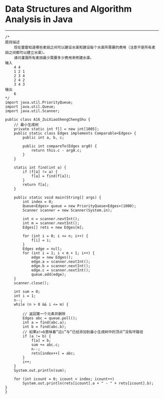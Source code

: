 # Data Structures and Algorithm Analysis in Java
---  
   
	/*
	题目描述
		现在雷雷知道哪些麦田之间可以建设水渠和建设每个水渠所需要的费用（注意不是所有麦田之间都可以建立水渠）。
		请问灌溉所有麦田最少需要多少费用来修建水渠。
	输入
		4 4
		1 2 1
		2 3 4
		2 4 2
		3 4 3
	输出
		6
	*/
	import java.util.PriorityQueue;
	import java.util.Queue;
	import java.util.Scanner;
	
	public class A16_ZuiXiaoShengChengShu {
		// 最小生成树
		private static int f[] = new int[1005];
		public static class Edges implements Comparable<Edges> {
			public int a, b, c;
	
			public int compareTo(Edges arg0) {
				return this.c - arg0.c;
			}
		}

		static int find(int a) {
			if (f[a] != a) {
				f[a] = find(f[a]);
			}
			return f[a];
		}

		public static void main(String[] args) {
			int index = 0;
			Queue<Edges> queue = new PriorityQueue<Edges>(1000);
			Scanner scanner = new Scanner(System.in);

			int n = scanner.nextInt();
			int m = scanner.nextInt();
			Edges[] rets = new Edges[m];

			for (int i = 0; i <= n; i++) {
				f[i] = i;
			}
			Edges edge = null;
			for (int i = 1; i < m + 1; i++) {
				edge = new Edges();
				edge.a = scanner.nextInt();
				edge.b = scanner.nextInt();
				edge.c = scanner.nextInt();
				queue.add(edge);
		}
		scanner.close();

		int sum = 0;
		int i = 1;
		n--;
		while (n > 0 && i <= m) {

			// 返回第一个元素并删除
			Edges abc = queue.poll();
			int a = find(abc.a);
			int b = find(abc.b);
			// 如果a!=b意味着“边i”与“已经添加到最小生成树中的顶点”没有环路径
			if (a != b) {
				f[a] = b;
				sum += abc.c;
				n--;
				rets[index++] = abc;
			}
			i++;
		}
		System.out.println(sum);

		for (int icount = 0; icount < index; icount++)
			System.out.println(rets[icount].a + " - " + rets[icount].b);
	}
	}